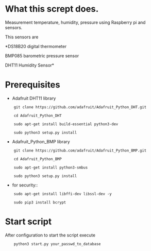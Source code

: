 # What this scrept does.

Measurement temperature, humidity, pressure using Raspberry pi and sensors.

This sensors are

*DS18B20 digital thermometer

BMP085 barometric pressure sensor

DHT11 Humidity Sensor* 

# Prerequisites

* Adafruit DHT11 library
```
    git clone https://github.com/adafruit/Adafruit_Python_DHT.git

    cd Adafruit_Python_DHT

    sudo apt-get install build-essential python3-dev

    sudo python3 setup.py install
```
* Adafruit_Python_BMP library
```
    git clone https://github.com/adafruit/Adafruit_Python_BMP.git

    cd Adafruit_Python_BMP

    sudo apt-get install python3-smbus

    sudo python3 setup.py install
```
* for security::
```
    sudo apt-get install libffi-dev libssl-dev -y

    sudo pip3 install bcrypt
```
# Start script

After configuration to start the script execute
```
    python3 start.py your_passwd_to_database
```
